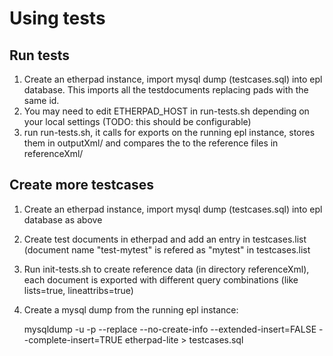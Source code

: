 Using tests
=============

Run tests
----------

1. Create an etherpad instance, import mysql dump (testcases.sql) into epl database. This imports all the testdocuments replacing pads with the same id. 
2. You may need to edit ETHERPAD_HOST in run-tests.sh depending on your local settings (TODO: this should be configurable)
3. run run-tests.sh, it calls for exports on the running epl instance, stores them in outputXml/ and compares the to the reference files in referenceXml/

Create more testcases
-------------------

1. Create an etherpad instance, import mysql dump (testcases.sql) into epl database as above
2. Create test documents in etherpad and add an entry in testcases.list (document name "test-mytest" is refered as "mytest" in testcases.list
3. Run init-tests.sh to create reference data (in directory referenceXml), each document is exported with different query combinations (like lists=true, lineattribs=true)
4. Create a mysql dump from the running epl instance:
    
    mysqldump -u <epluser> -p --replace --no-create-info --extended-insert=FALSE --complete-insert=TRUE etherpad-lite > testcases.sql

